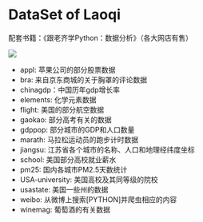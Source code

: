 # DataSet of Laoqi

配套书籍：《跟老齐学Python：数据分析》（各大网店有售）

![](https://github.com/qiwsir/DataAnalysis/blob/master/smallpythonbook3.png)

- appl: 苹果公司的部分股票数据
- bra: 来自京东商城的关于胸罩的评论数据
- chinagdp：中国历年gdp增长率
- elements: 化学元素数据
- flight: 美国的部分航空数据
- gaokao: 部分高考有关的数据
- gdppop: 部分城市的GDP和人口数量
- marath: 马拉松运动员的跑步计时数据
- jiangsu: 江苏省各个城市的名称、人口和地理经纬度坐标
- school: 美国部分高校就业薪水
- pm25: 国内各城市PM2.5天数统计
- USA-university: 美国高校及其同等级的院校
- usastate: 美国一些州的数据
- weibo: 从微博上搜索[PYTHON]并爬虫相应的内容
- winemag: 葡萄酒的有关数据

